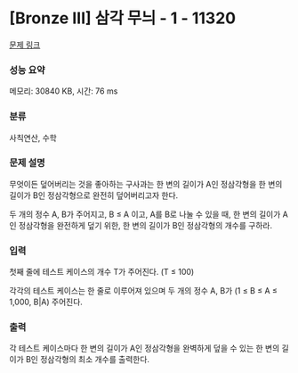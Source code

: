 # [Bronze III] 삼각 무늬 - 1 - 11320 

[문제 링크](https://www.acmicpc.net/problem/11320) 

### 성능 요약

메모리: 30840 KB, 시간: 76 ms

### 분류

사칙연산, 수학

### 문제 설명

<p>무엇이든 덮어버리는 것을 좋아하는 구사과는 한 변의 길이가 A인 정삼각형을 한 변의 길이가 B인 정삼각형으로 완전히 덮어버리고자 한다.</p>

<p>두 개의 정수 A, B가 주어지고, B ≤ A 이고, A를 B로 나눌 수 있을 때, 한 변의 길이가 A인 정삼각형을 완전하게 덮기 위한, 한 변의 길이가 B인 정삼각형의 개수를 구하라.</p>

### 입력 

 <p>첫째 줄에 테스트 케이스의 개수 T가 주어진다. (T ≤ 100)</p>

<p>각각의 테스트 케이스는 한 줄로 이루어져 있으며 두 개의 정수 A, B가 (1 ≤ B ≤ A ≤ 1,000, B|A) 주어진다.</p>

### 출력 

 <p>각 테스트 케이스마다 한 변의 길이가 A인 정삼각형을 완벽하게 덮을 수 있는 한 변의 길이가 B인 정삼각형의 최소 개수를 출력한다.</p>

